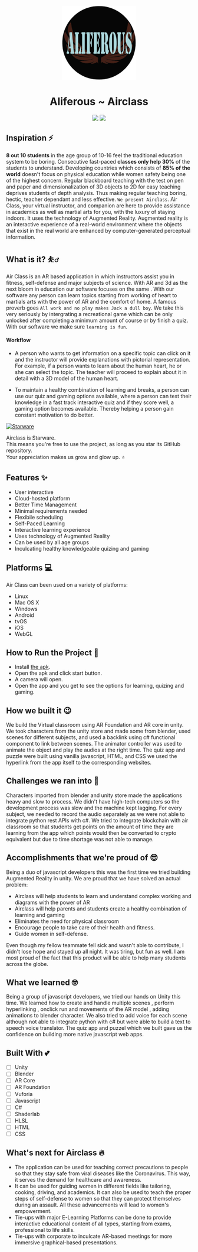 <p align='center'><img src='https://github.com/betaoverflow/aliferous/blob/main/logo.png' width='200'> </p>
<h1 align='center'>Aliferous ~ Airclass</h1>
<p align='center'>
<img src='http://ForTheBadge.com/images/badges/built-by-developers.svg'>&nbsp;<img src='http://ForTheBadge.com/images/badges/built-with-love.svg'>
</p>

## Inspiration ⚡️
**8 out 10 students** in the age group of 10-16 feel the traditional education system to be boring. Consecutive fast-paced **classes only help 30%** of the students to understand. Developing countries which consists of **85% of the world** doesn't focus on physical education while women safety being one of the highest concern. Regular blackboard teaching with the test on pen and paper and dimensionalization of 3D objects to 2D for easy teaching deprives students of depth analysis. Thus making regular teaching boring, hectic, teacher dependant and less effective. `We present Airclass`. Air Class, your virtual instructor, and companion are here to provide assistance in academics as well as martial arts for you, with the luxury of staying indoors. It uses the technology of Augmented Reality.
Augmented reality is an interactive experience of a real-world environment where the objects that exist in the real world are enhanced by computer-generated perceptual information.

## What is it? ⛹️‍♂️
Air Class is an AR based application in which instructors assist you in fitness, self-defense and major subjects of science. With AR and 3d as the next bloom in education our software focuses on the same . With our software any person can learn topics starting from working of heart to martials arts with the power of AR and the comfort of home. A famous proverb goes `All work and no play makes Jack a dull boy`. We take this very seriously by intergrating a recreational game which can be only unlocked after completing a minimum amount of course or by finish a quiz. With our software we make sure `learning is fun`. 

#### Workflow 

- A person who wants to get information on a specific topic can click on it and the instructor will provide explanations with pictorial representation.
 For example, if a person wants to learn about the human heart, he or she can select the topic. The teacher will proceed to explain about it in detail with a 3D model of the human heart.

- To maintain a healthy combination of learning and breaks, a person can use our quiz and gaming options available, where a person can test their knowledge in a fast track interactive quiz and if they score well, a gaming option becomes available. Thereby helping a person gain constant motivation to do better.


[![Starware](https://img.shields.io/badge/⭐-Starware-f5a91a?labelColor=black)](https://github.com/zepfietje/starware)

Airclass is Starware.  
This means you're free to use the project, as long as you star its GitHub repository.  
Your appreciation makes us grow and glow up. ⭐

## Features ✨

<ul>
<li>User interactive</li>
<li>Cloud-hosted platform</li>
<li>Better Time Management</li>
<li>Minimal requirements needed</li>
<li>Flexibile scheduling</li> 
<li>Self-Paced Learning</li>
<li>Interactive learning experience</li>
<li>Uses technology of Augmented Reality</li>
<li>Can be used by all age groups</li>
<li>Inculcating healthy knowledgeable quizing and gaming</li>
</ul>

## Platforms 💻

<p>Air Class can been used on a variety of platforms:
<ul>
<li>Linux</li>
<li>Mac OS X</li>
<li>Windows</li>
<li>Android</li>
<li>tvOS</li>
<li>iOS</li>
<li>WebGL</li>
</ul>
</p>

## How to Run the Project 💨
<p>
<ul>
<li>Install <a href="https://github.com/betaoverflow/aliferous/blob/main/app.apk">the apk</a>.</li>
<li>Open the apk and click start button.</li>
<li>A camera will open.</li>
<li>Open the app and you get to see the options for learning, quizing and gaming.</li>
</ul>
</p>

## How we built it 😉
We build the Virtual classroom using AR Foundation and AR core in unity. We took characters from the unity store and made some from blender, used scenes for different subjects, and used a backlink using c# functional component to link between scenes. The animator controller was used to animate the object and play the audios at the right time. The quiz app and puzzle were built using vanilla javascript, HTML, and CSS we used the hyperlink from the app itself to the corresponding websites. 

## Challenges we ran into 🥺
Characters imported from blender and unity store made the applications heavy and slow to process. We didn't have high-tech computers so the development process was slow and the machine kept lagging. For every subject, we needed to record the audio separately as we were not able to integrate python rest APIs with c#. We tried to integrate blockchain with air classroom so that students get points on the amount of time they are learning from the app which points would then be converted to crypto equivalent but due to time shortage was not able to manage. 


## Accomplishments that we're proud of 😎
Being a duo of javascript developers this was the first time we tried building Augmented Reality in unity. We are proud that we have solved an actual problem:
- Airclass will help students to learn and understand complex working and diagrams with the power of AR
- Airclass will help parents and students create a healthy combination of learning and gaming
- Eliminates the need for physical classroom
- Encourage people to take care of their health and fitness.
- Guide women in self-defense.

Even though my fellow teammate fell sick and wasn't able to contribute, I didn't lose hope and stayed up all night. It was tiring, but fun as well. I am most proud of the fact that this product will be able to help many students across the globe.

## What we learned 🤓
Being a group of javascript developers, we tried our hands on Unity this time. We learned how to create and handle multiple scenes , perform hyperlinking , onclick run and movements of the AR model , adding animations to blender character. We also tried to add voice for each scene although not able to integrate python with c# but were able to build a text to speech voice translator. The quiz app and puzzel which we built gave us the confidence on building more native javascript web apps. 


## Built With 💕 
- [ ] Unity
- [ ] Blender
- [ ] AR Core
- [ ] AR Foundation 
- [ ] Vuforia
- [ ] Javascript
- [ ] C#
- [ ] Shaderlab
- [ ] HLSL
- [ ] HTML
- [ ] CSS

## What's next for Airclass 🔥
- The application can be used for teaching correct precautions to people so that they stay safe from viral diseases like the Coronavirus. This way, it serves the demand for healthcare and awareness.
- It can be used for guiding women in different fields like tailoring, cooking, driving, and academics. It can also be used to teach the proper steps of self-defense to women so that they can protect themselves during an assault. All these advancements will lead to women's empowerment.
- Tie-ups with major E-Learning Platforms can be done to provide interactive educational content of all types, starting from exams, professional to life skills.
- Tie-ups with corporate to inculcate AR-based meetings for more immersive graphical-based presentations.

